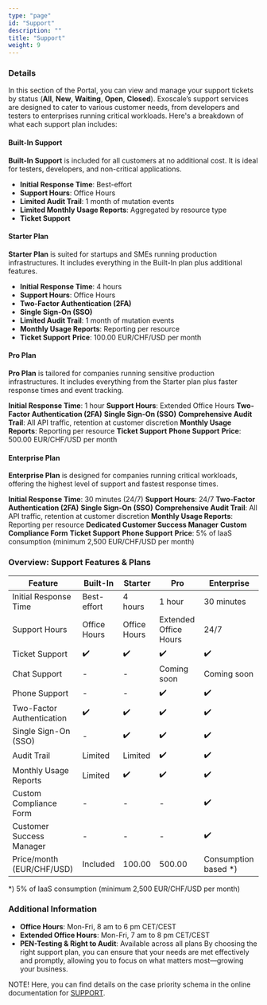 ```yaml
---
type: "page"
id: "Support"
description: ""
title: "Support"
weight: 9
---
```


### Details
In this section of the Portal, you can view and manage your support tickets by status (**All**, **New**, **Waiting**, **Open**, **Closed**). Exoscale’s support services are designed to cater to various customer needs, from developers and testers to enterprises running critical workloads. Here's a breakdown of what each support plan includes:

#### Built-In Support
**Built-In Support** is included for all customers at no additional cost. It is ideal for testers, developers, and non-critical applications.

- **Initial Response Time**: Best-effort
- **Support Hours**: Office Hours
- **Limited Audit Trail**: 1 month of mutation events
- **Limited Monthly Usage Reports**: Aggregated by resource type
- **Ticket Support**

#### Starter Plan
**Starter Plan** is suited for startups and SMEs running production infrastructures. It includes everything in the Built-In plan plus additional features.

- **Initial Response Time**: 4 hours
- **Support Hours**: Office Hours
- **Two-Factor Authentication (2FA)**
- **Single Sign-On (SSO)**
- **Limited Audit Trail**: 1 month of mutation events
- **Monthly Usage Reports**: Reporting per resource
- **Ticket Support**
**Price**: 100.00 EUR/CHF/USD per month

#### Pro Plan
**Pro Plan** is tailored for companies running sensitive production infrastructures. It includes everything from the Starter plan plus faster response times and event tracking.

**Initial Response Time**: 1 hour
**Support Hours**: Extended Office Hours
**Two-Factor Authentication (2FA)**
**Single Sign-On (SSO)**
**Comprehensive Audit Trail**: All API traffic, retention at customer discretion
**Monthly Usage Reports**: Reporting per resource
**Ticket Support**
**Phone Support**
**Price**: 500.00 EUR/CHF/USD per month

#### Enterprise Plan
**Enterprise Plan** is designed for companies running critical workloads, offering the highest level of support and fastest response times.

**Initial Response Time**: 30 minutes (24/7)
**Support Hours**: 24/7
**Two-Factor Authentication (2FA)**
**Single Sign-On (SSO)**
**Comprehensive Audit Trail**: All API traffic, retention at customer discretion
**Monthly Usage Reports**: Reporting per resource
**Dedicated Customer Success Manager**
**Custom Compliance Form**
**Ticket Support**
**Phone Support**
**Price**: 5% of IaaS consumption (minimum 2,500 EUR/CHF/USD per month)

### Overview: Support Features & Plans
| Feature                     | Built-In     | Starter       | Pro           | Enterprise      |
|----------------------------|--------------|----------------|---------------|-----------------|
| Initial Response Time      | Best-effort  | 4 hours        | 1 hour        | 30 minutes      |
| Support Hours              | Office Hours | Office Hours   | Extended Office Hours | 24/7     |
| Ticket Support             | ✔️           | ✔️             | ✔️            | ✔️              |
| Chat Support               | -            | -              | Coming soon   | Coming soon     |
| Phone Support              | -            | -              | ✔️            | ✔️              |
| Two-Factor Authentication  | ✔️           | ✔️             | ✔️            | ✔️              |
| Single Sign-On (SSO)       | -            | ✔️             | ✔️            | ✔️              |
| Audit Trail                | Limited      | Limited        | ✔️            | ✔️              |
| Monthly Usage Reports      | Limited      | ✔️             | ✔️            | ✔️              |
| Custom Compliance Form     | -            | -              | -             | ✔️              |
| Customer Success Manager   | -            | -              | -             | ✔️              |
| Price/month (EUR/CHF/USD) | Included     | 100.00         | 500.00        | Consumption based *) |

*) 5% of IaaS consumption (minimum 2,500 EUR/CHF/USD per month)


### Additional Information
- **Office Hours**: Mon-Fri, 8 am to 6 pm CET/CEST
- **Extended Office Hours**: Mon-Fri, 7 am to 8 pm CET/CEST
- **PEN-Testing & Right to Audit**: Available across all plans
By choosing the right support plan, you can ensure that your needs are met effectively and promptly, allowing you to focus on what matters most—growing your business.

NOTE! Here, you can find details on the case priority schema in the online documentation for [SUPPORT](https://community.exoscale.com/platform/support-prio/).
